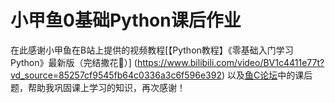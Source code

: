 # 小甲鱼0基础Python课后作业

在此感谢小甲鱼在B站上提供的视频教程[【Python教程】《零基础入门学习Python》最新版（完结撒花🎉）]
(https://www.bilibili.com/video/BV1c4411e77t?vd_source=85257cf9545fb64c0336a3c6f596e392)
以及[鱼C论坛](https://fishc.com.cn/)中的课后题，帮助我巩固课上学习的知识，再次感谢！
